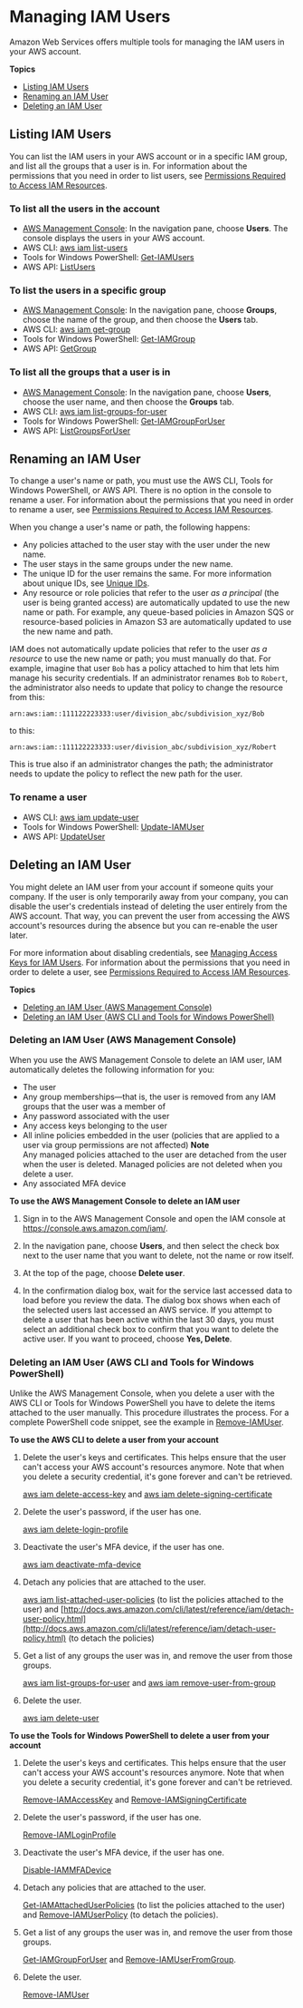 # Managing IAM Users<a name="id_users_manage"></a>

Amazon Web Services offers multiple tools for managing the IAM users in your AWS account\.

**Topics**
+ [Listing IAM Users](#id_users_manage_list)
+ [Renaming an IAM User](#id_users_renaming)
+ [Deleting an IAM User](#id_users_deleting)

## Listing IAM Users<a name="id_users_manage_list"></a>

You can list the IAM users in your AWS account or in a specific IAM group, and list all the groups that a user is in\. For information about the permissions that you need in order to list users, see [Permissions Required to Access IAM Resources](access_permissions-required.md)\. 

### To list all the users in the account<a name="w3ab1c19c19c23b7b4"></a>
+ [AWS Management Console](https://console.aws.amazon.com/iam/): In the navigation pane, choose **Users**\. The console displays the users in your AWS account\. 
+ AWS CLI: [aws iam list\-users](http://docs.aws.amazon.com/cli/latest/reference/iam/list-users.html)
+ Tools for Windows PowerShell: [Get\-IAMUsers](http://docs.aws.amazon.com/powershell/latest/reference/Index.html?page=Get-IAMUsers.html&tocid=Get-IAMUsers)
+ AWS API: [ListUsers](http://docs.aws.amazon.com/IAM/latest/APIReference/API_ListUsers.html) 

### To list the users in a specific group<a name="w3ab1c19c19c23b7b6"></a>
+ [AWS Management Console](https://console.aws.amazon.com/iam/): In the navigation pane, choose **Groups**, choose the name of the group, and then choose the **Users** tab\. 
+ AWS CLI: [aws iam get\-group](http://docs.aws.amazon.com/cli/latest/reference/iam/get-group.html)
+ Tools for Windows PowerShell: [Get\-IAMGroup](http://docs.aws.amazon.com/powershell/latest/reference/Index.html?page=Get-IAMGroup.html&tocid=Get-IAMGroup)
+ AWS API: [GetGroup](http://docs.aws.amazon.com/IAM/latest/APIReference/API_GetGroup.html)

### To list all the groups that a user is in<a name="w3ab1c19c19c23b7b8"></a>
+ [AWS Management Console](https://console.aws.amazon.com/iam/): In the navigation pane, choose **Users**, choose the user name, and then choose the **Groups** tab\. 
+ AWS CLI: [aws iam list\-groups\-for\-user](http://docs.aws.amazon.com/cli/latest/reference/iam/list-groups-for-user.html)
+ Tools for Windows PowerShell: [Get\-IAMGroupForUser](http://docs.aws.amazon.com/powershell/latest/reference/Index.html?page=Get-IAMGroupForUser.html&tocid=Get-IAMGroupForUser)
+ AWS API: [ListGroupsForUser](http://docs.aws.amazon.com/IAM/latest/APIReference/API_ListGroupsForUser.html)

## Renaming an IAM User<a name="id_users_renaming"></a>

To change a user's name or path, you must use the AWS CLI, Tools for Windows PowerShell, or AWS API\. There is no option in the console to rename a user\. For information about the permissions that you need in order to rename a user, see [Permissions Required to Access IAM Resources](access_permissions-required.md)\. 

When you change a user's name or path, the following happens: 
+ Any policies attached to the user stay with the user under the new name\.
+ The user stays in the same groups under the new name\.
+ The unique ID for the user remains the same\. For more information about unique IDs, see [Unique IDs](reference_identifiers.md#identifiers-unique-ids)\.
+ Any resource or role policies that refer to the user *as a principal* \(the user is being granted access\) are automatically updated to use the new name or path\. For example, any queue\-based policies in Amazon SQS or resource\-based policies in Amazon S3 are automatically updated to use the new name and path\. 

IAM does not automatically update policies that refer to the user *as a resource* to use the new name or path; you must manually do that\. For example, imagine that user `Bob` has a policy attached to him that lets him manage his security credentials\. If an administrator renames `Bob` to `Robert`, the administrator also needs to update that policy to change the resource from this:

```
arn:aws:iam::111122223333:user/division_abc/subdivision_xyz/Bob
```

to this:

```
arn:aws:iam::111122223333:user/division_abc/subdivision_xyz/Robert
```

This is true also if an administrator changes the path; the administrator needs to update the policy to reflect the new path for the user\. 

### To rename a user<a name="w3ab1c19c19c23b9c18"></a>
+ AWS CLI: [aws iam update\-user](http://docs.aws.amazon.com/cli/latest/reference/iam/update-user.html)
+ Tools for Windows PowerShell: [Update\-IAMUser](http://docs.aws.amazon.com/powershell/latest/reference/Index.html?page=Update-IAMUser.html&tocid=Update-IAMUser)
+ AWS API: [UpdateUser](http://docs.aws.amazon.com/IAM/latest/APIReference/API_UpdateUser.html) 

## Deleting an IAM User<a name="id_users_deleting"></a>

You might delete an IAM user from your account if someone quits your company\. If the user is only temporarily away from your company, you can disable the user's credentials instead of deleting the user entirely from the AWS account\. That way, you can prevent the user from accessing the AWS account's resources during the absence but you can re\-enable the user later\.

For more information about disabling credentials, see [Managing Access Keys for IAM Users](id_credentials_access-keys.md)\. For information about the permissions that you need in order to delete a user, see [Permissions Required to Access IAM Resources](access_permissions-required.md)\. 

**Topics**
+ [Deleting an IAM User \(AWS Management Console\)](#id_users_deleting_console)
+ [Deleting an IAM User \(AWS CLI and Tools for Windows PowerShell\)](#id_users_deleting_cli)

### Deleting an IAM User \(AWS Management Console\)<a name="id_users_deleting_console"></a>

When you use the AWS Management Console to delete an IAM user, IAM automatically deletes the following information for you: 
+ The user
+ Any group memberships—that is, the user is removed from any IAM groups that the user was a member of 
+ Any password associated with the user
+ Any access keys belonging to the user
+ All inline policies embedded in the user \(policies that are applied to a user via group permissions are not affected\) 
**Note**  
Any managed policies attached to the user are detached from the user when the user is deleted\. Managed policies are not deleted when you delete a user\. 
+ Any associated MFA device

**To use the AWS Management Console to delete an IAM user**

1. Sign in to the AWS Management Console and open the IAM console at [https://console\.aws\.amazon\.com/iam/](https://console.aws.amazon.com/iam/)\.

1. In the navigation pane, choose **Users**, and then select the check box next to the user name that you want to delete, not the name or row itself\. 

1. At the top of the page, choose **Delete user**\. 

1. In the confirmation dialog box, wait for the service last accessed data to load before you review the data\. The dialog box shows when each of the selected users last accessed an AWS service\. If you attempt to delete a user that has been active within the last 30 days, you must select an additional check box to confirm that you want to delete the active user\. If you want to proceed, choose **Yes, Delete**\. 

### Deleting an IAM User \(AWS CLI and Tools for Windows PowerShell\)<a name="id_users_deleting_cli"></a>

Unlike the AWS Management Console, when you delete a user with the AWS CLI or Tools for Windows PowerShell you have to delete the items attached to the user manually\. This procedure illustrates the process\. For a complete PowerShell code snippet, see the example in [Remove\-IAMUser](http://docs.aws.amazon.com/powershell/latest/reference/Index.html?page=Remove-IAMAccessKey.html&tocid=Remove-IAMAccessKey)\.

**To use the AWS CLI to delete a user from your account**

1. Delete the user's keys and certificates\. This helps ensure that the user can't access your AWS account's resources anymore\. Note that when you delete a security credential, it's gone forever and can't be retrieved\. 

   [aws iam delete\-access\-key](http://docs.aws.amazon.com/cli/latest/reference/iam/delete-access-key.html) and [aws iam delete\-signing\-certificate](http://docs.aws.amazon.com/cli/latest/reference/iam/delete-signing-certificate.html) 

1. Delete the user's password, if the user has one\.

   [aws iam delete\-login\-profile](http://docs.aws.amazon.com/cli/latest/reference/iam/delete-login-profile.html)

1. Deactivate the user's MFA device, if the user has one\.

   [aws iam deactivate\-mfa\-device](http://docs.aws.amazon.com/cli/latest/reference/iam/deactivate-mfa-device.html) 

1. Detach any policies that are attached to the user\. 

   [aws iam list\-attached\-user\-policies](http://docs.aws.amazon.com/cli/latest/reference/iam/list-attached-user-policies.html) \(to list the policies attached to the user\) and [http://docs.aws.amazon.com/cli/latest/reference/iam/detach-user-policy.html](http://docs.aws.amazon.com/cli/latest/reference/iam/detach-user-policy.html) \(to detach the policies\) 

1. Get a list of any groups the user was in, and remove the user from those groups\. 

   [aws iam list\-groups\-for\-user](http://docs.aws.amazon.com/cli/latest/reference/iam/list-groups-for-user.html) and [aws iam remove\-user\-from\-group](http://docs.aws.amazon.com/cli/latest/reference/iam/remove-user-from-group.html) 

1. Delete the user\.

   [aws iam delete\-user](http://docs.aws.amazon.com/cli/latest/reference/iam/delete-user.html) 

**To use the Tools for Windows PowerShell to delete a user from your account**

1. Delete the user's keys and certificates\. This helps ensure that the user can't access your AWS account's resources anymore\. Note that when you delete a security credential, it's gone forever and can't be retrieved\.

   [Remove\-IAMAccessKey](http://docs.aws.amazon.com/powershell/latest/reference/Index.html?page=Remove-IAMAccessKey.html&tocid=Remove-IAMAccessKey) and [Remove\-IAMSigningCertificate](http://docs.aws.amazon.com/powershell/latest/reference/Index.html?page=Remove-IAMSigningCertificate.html&tocid=Remove-IAMSigningCertificate)

1. Delete the user's password, if the user has one\.

   [Remove\-IAMLoginProfile](http://docs.aws.amazon.com/powershell/latest/reference/Index.html?page=Remove-IAMLoginProfile.html&tocid=Remove-IAMLoginProfile)

1. Deactivate the user's MFA device, if the user has one\.

   [Disable\-IAMMFADevice](http://docs.aws.amazon.com/powershell/latest/reference/Index.html?page=Disable-IAMMFADevice.html&tocid=Disable-IAMMFADevice)

1. Detach any policies that are attached to the user\. 

   [Get\-IAMAttachedUserPolicies](http://docs.aws.amazon.com/powershell/latest/reference/Index.html?page=Get-IAMAttachedUserPolicies.html&tocid=Get-IAMAttachedUserPolicies) \(to list the policies attached to the user\) and [Remove\-IAMUserPolicy](http://docs.aws.amazon.com/powershell/latest/reference/Index.html?page=Remove-IAMUserPolicy.html&tocid=Remove-IAMUserPolicy) \(to detach the policies\)\.

1. Get a list of any groups the user was in, and remove the user from those groups\. 

   [Get\-IAMGroupForUser](http://docs.aws.amazon.com/powershell/latest/reference/Index.html?page=Remove-IAMGroupForUser.html&tocid=Remove-IAMGroupForUser) and [Remove\-IAMUserFromGroup](http://docs.aws.amazon.com/powershell/latest/reference/Index.html?page=Remove-IAMUserFromGroup.html&tocid=Remove-IAMUserFromGroup)\.

1. Delete the user\.

   [Remove\-IAMUser](http://docs.aws.amazon.com/powershell/latest/reference/Index.html?page=Remove-IAMUser.html&tocid=Remove-IAMUser)